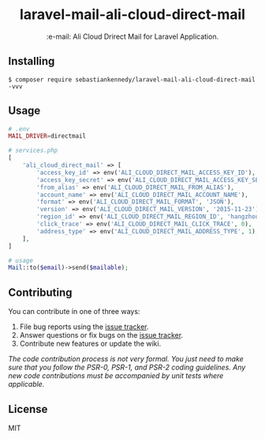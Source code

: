 <h1 align="center"> laravel-mail-ali-cloud-direct-mail </h1>

<p align="center">:e-mail: Ali Cloud Drirect Mail for Laravel Application.</p>


## Installing

```shell
$ composer require sebastiankennedy/laravel-mail-ali-cloud-direct-mail -vvv
```

## Usage

```php
# .env
MAIL_DRIVER=directmail

# services.php
[
    'ali_cloud_direct_mail' => [
        'access_key_id' => env('ALI_CLOUD_DIRECT_MAIL_ACCESS_KEY_ID'),
        'access_key_secret' => env('ALI_CLOUD_DIRECT_MAIL_ACCESS_KEY_SECRET'),
        'from_alias' => env('ALI_CLOUD_DIRECT_MAIL_FROM_ALIAS'),
        'account_name' => env('ALI_CLOUD_DIRECT_MAIL_ACCOUNT_NAME'),
        'format' => env('ALI_CLOUD_DIRECT_MAIL_FORMAT', 'JSON'),
        'version' => env('ALI_CLOUD_DIRECT_MAIL_VERSION', '2015-11-23'),
        'region_id' => env('ALI_CLOUD_DIRECT_MAIL_REGION_ID', 'hangzhou'),
        'click_trace' => env('ALI_CLOUD_DIRECT_MAIL_CLICK_TRACE', 0),
        'address_type' => env('ALI_CLOUD_DIRECT_MAIL_ADDRESS_TYPE', 1),
    ],
]

# usage
Mail::to($email)->send($mailable);
```

## Contributing

You can contribute in one of three ways:

1. File bug reports using the [issue tracker](https://github.com/sebastiankennedy/laravel-mail-ali-cloud-direct-mail/issues).
2. Answer questions or fix bugs on the [issue tracker](https://github.com/sebastiankennedy/laravel-mail-ali-cloud-direct-mail/issues).
3. Contribute new features or update the wiki.

_The code contribution process is not very formal. You just need to make sure that you follow the PSR-0, PSR-1, and PSR-2 coding guidelines. Any new code contributions must be accompanied by unit tests where applicable._

## License

MIT


